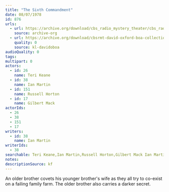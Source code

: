 ```yaml
---
title: "The Sixth Commandment"
date: 08/07/1978
id: 876
urls: 
  - url: https://archive.org/download/cbs_radio_mystery_theater/cbs_radio_mystery_theater-0851-0900.zip/cbs_radio_mystery_theater-0851-0900%2Fcbsrmt_0876_the_sixth_commandment.mp3
    source: archive-org
  - url: https://archive.org/download/cbsrmt-david-oxford-boa-collection/CBSRMT-780807-0876-The-Sixth-Commandment-(128-48)_WBBM-JE-{BoA}.mp3
    quality: 0
    source: kl-davidoboa
audioQuality: 0
tags: 
multipart: 0
actors:  
  - id: 26
    name: Teri Keane  
  - id: 38
    name: Ian Martin  
  - id: 151
    name: Russell Horton  
  - id: 17
    name: Gilbert Mack
actorIds:  
  - 26  
  - 38  
  - 151  
  - 17
writers:  
  - id: 38
    name: Ian Martin
writerIds:  
  - 38
searchable: Teri Keane,Ian Martin,Russell Horton,Gilbert Mack Ian Martin
notes: 
descriptionSource: kf
---
```

An older brother covets his younger brother's wife as they all try to co-exist on a failing family farm. The older brother also carries a darker secret.